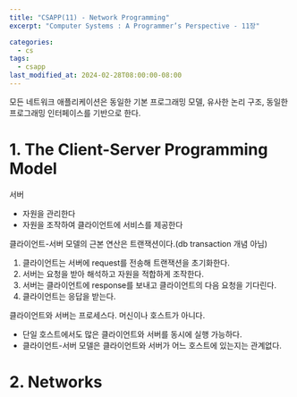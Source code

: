 ```yaml
---
title: "CSAPP(11) - Network Programming"
excerpt: "Computer Systems : A Programmer’s Perspective - 11장"

categories:
  - cs
tags:
  - csapp
last_modified_at: 2024-02-28T08:00:00-08:00
---
```


모든 네트워크 애플리케이션은 동일한 기본 프로그래밍 모델, 유사한 논리 구조, 동일한 프로그래밍 인터페이스를 기반으로 한다.

# 1. The Client-Server Programming Model
서버
- 자원을 관리한다
- 자원을 조작하여 클라이언트에 서비스를 제공한다

클라이언트-서버 모델의 근본 연산은 트랜잭션이다.(db transaction 개념 아님)
1. 클라이언트는 서버에 request를 전송해 트랜잭션을 초기화한다. 
2. 서버는 요청을 받아 해석하고 자원을 적합하게 조작한다. 
3. 서버는 클라이언트에 response를 보내고 클라이언트의 다음 요청을 기다린다.
4. 클라이언트는 응답을 받는다.

클라이언트와 서버는 프로세스다. 머신이나 호스트가 아니다.
- 단일 호스트에서도 많은 클라이언트와 서버를 동시에 실행 가능하다.
- 클라이언트-서버 모델은 클라이언트와 서버가 어느 호스트에 있는지는 관계없다.

# 2. Networks